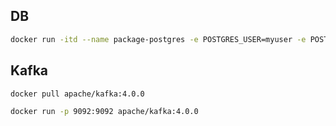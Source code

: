 ## DB

```bash
docker run -itd --name package-postgres -e POSTGRES_USER=myuser -e POSTGRES_PASSWORD=mypassword -p 5432:5432 -d postgres
```

## Kafka

```bash
docker pull apache/kafka:4.0.0

docker run -p 9092:9092 apache/kafka:4.0.0
```
